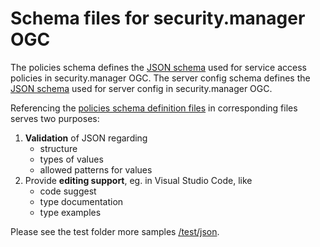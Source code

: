 # Schema files for security.manager OGC

The policies schema defines the [JSON schema](https://json-schema.org/) used for service access policies in security.manager OGC.
The server config schema defines the [JSON schema](https://json-schema.org/) used for server config in security.manager OGC.

Referencing the [policies schema definition files](./schema) in corresponding files serves two purposes:

1. **Validation** of JSON regarding
    - structure
    - types of values
    - allowed patterns for values
2. Provide **editing support**, eg. in Visual Studio Code, like
    - code suggest
    - type documentation
    - type examples

Please see the test folder more samples [/test/json](./test/json).
